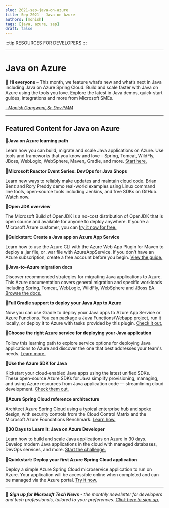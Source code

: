 ```yaml
---
slug: 2021-sep-java-on-azure
title: Sep 2021 - Java on Azure
authors: [monish]
tags: [java, azure, sep]
draft: false
---
```


:::tip RESOURCES FOR DEVELOPERS
:::

---

# Java on Azure 

:wave: **Hi everyone** – This month, we feature what’s new and what’s next in Java including Java on Azure Spring Cloud. Build and scale faster with Java on Azure using the tools you love. Explore the latest in Java demos, quick-start guides, integrations and more from Microsoft SMEs.

*[- Monish Gangwani, Sr. Dev PMM](https://www.linkedin.com/in/monisg/)*   

---

## Featured Content for Java on Azure


:scroll:**Java on Azure learning path** 

Learn how you can build, migrate and scale Java applications on Azure. Use tools and frameworks that you know and love – Spring, Tomcat, WildFly, JBoss, WebLogic, WebSphere, Maven, Gradle, and more. [Start here.](https://docs.microsoft.com/learn/paths/java-on-azure/?ocid=AID3039167) 

 

:cinema:**Microsoft Reactor Event Series: DevOps for Java Shops** 

Learn new ways to reliably make updates and maintain cloud code. Brian Benz and Rory Preddy demo real-world examples using Linux command line tools, open-source tools including Jenkins, and free SDKs on GitHub. [Watch now.](https://developer.microsoft.com/reactor/eventseries/devopsjavashops/?ocid=AID3039167)   

 

:scroll:**Open JDK overview** 

 
The Microsoft Build of OpenJDK is a no-cost distribution of OpenJDK that is open source and available for anyone to deploy anywhere. If you're a Microsoft Azure customer, you can [try it now for free.](https://docs.microsoft.com/java/openjdk/overview/?ocid=AID3039167) 

 

:scroll:**Quickstart: Create a Java app on Azure App Service**  

 

Learn how to use the Azure CLI with the Azure Web App Plugin for Maven to deploy a .jar file, or .war file with AzureAppService. If you don't have an Azure subscription, create a free account before you begin. [View the guide.](https://docs.microsoft.com/azure/app-service/quickstart-java?tabs=tomcat&pivots=platform-linux/?ocid=AID3039167)  

 

:scroll:**Java-to-Azure migration docs**  

 

Discover recommended strategies for migrating Java applications to Azure. This Azure documentation covers general migration and specific workloads including Spring, Tomcat, WebLogic, WildFly, WebSphere and JBoss EA. [Browse the docs.](https://docs.microsoft.com/azure/developer/java/migration/?ocid=AID3039167) 

 

:scroll:**Full Gradle support to deploy your Java App to Azure**  

 

Now you can use Gradle to deploy your Java apps to Azure App Service or Azure Functions. You can package a Java Functions/Webapp project, run it locally, or deploy it to Azure with tasks provided by this plugin. [Check it out.](https://github.com/microsoft/azure-gradle-plugins/?ocid=AID3039167) 

 

:scroll:**Choose the right Azure service for deploying your Java application** 

Follow this learning path to explore service options for deploying Java applications to Azure and discover the one that best addresses your team's needs. [Learn more.](https://docs.microsoft.com/learn/modules/java-target-destinations/?ocid=AID3039167) 

 

:scroll:**Use the Azure SDK for Java** 


Kickstart your cloud-enabled Java apps using the latest unified SDKs. These open-source Azure SDKs for Java simplify provisioning, managing, and using Azure resources from Java application code — streamlining cloud development. [Check them out.](https://docs.microsoft.com/azure/developer/java/sdk/overview/?ocid=AID3039167) 


:scroll:**Azure Spring Cloud reference architecture**  

Architect Azure Spring Cloud using a typical enterprise hub and spoke design, with security controls from the Cloud Control Matrix and the Microsoft Azure Foundations Benchmark. [Learn how.](https://docs.microsoft.com/azure/spring-cloud/reference-architecture/?ocid=AID3039167) 

 
:scroll:**30 Days to Learn It: Java on Azure Developer** 

Learn how to build and scale Java applications on Azure in 30 days. Develop modern Java applications in the cloud with managed databases, DevOps services, and more. [Start the challenge.](https://docs.microsoft.com/en-us/learn/challenges?id=169a2977-dccc-4e6c-9990-1dde71b456b8/?ocid=AID3039167) 

 
:scroll:**Quickstart: Deploy your first Azure Spring Cloud application**  

Deploy a simple Azure Spring Cloud microservice application to run on Azure. Your application will be accessible online when completed and can be managed via the Azure portal. [Try it now.](https://docs.microsoft.com/azure/spring-cloud/quickstart?tabs=Azure-CLI&pivots=programming-language-java/?ocid=AID3039167) 

---

:bookmark: ***Sign up for Microsoft Tech News** - the monthly newsletter for developers and tech professionals, tailored to your preferences. [Click here to sign up.](https://developer.microsoft.com/en-us/Newsletter/?ocid=AID3039167)*